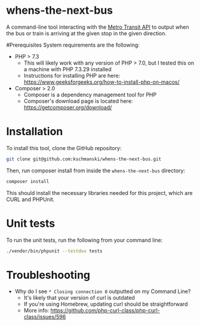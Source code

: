 # whens-the-next-bus
A command-line tool interacting with the [Metro Transit API](https://svc.metrotransit.org/swagger/index.html) to output when the bus or train is arriving at the given stop in the given direction.

#Prerequisites
System requirements are the following:
* PHP > 7.3 
  * This will likely work with any version of PHP > 7.0, but I tested this on a machine with PHP 7.3.29 installed 
  * Instructions for installing PHP are here: https://www.geeksforgeeks.org/how-to-install-php-on-macos/
* Composer > 2.0
  * Composer is a dependency management tool for PHP
  * Composer's download page is located here: https://getcomposer.org/download/
# Installation
To install this tool, clone the GitHub repository:
```bash
git clone git@github.com:kschmanski/whens-the-next-bus.git
```

Then, run composer install from inside the `whens-the-next-bus` directory:
```bash
composer install
```

This should install the necessary libraries needed for this project, which are CURL and PHPUnit.

# Unit tests
To run the unit tests, run the following from your command line:
```bash
./vendor/bin/phpunit --testdox tests
```

# Troubleshooting
* Why do I see `* Closing connection 0` outputted on my Command Line?
  * It's likely that your version of curl is outdated
  * If you're using Homebrew, updating curl should be straightforward
  * More info: https://github.com/php-curl-class/php-curl-class/issues/596